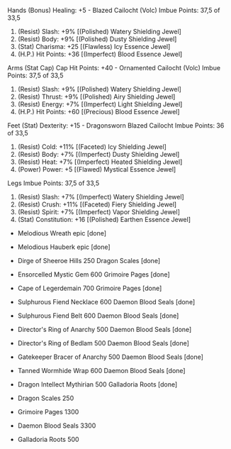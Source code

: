 Hands (Bonus) Healing: +5 - Blazed Cailocht (Volc)
Imbue Points: 37,5 of 33,5
1. (Resist) Slash: +9% [(Polished) Watery Shielding Jewel]
2. (Resist) Body: +9% [(Polished) Dusty Shielding Jewel]
3. (Stat) Charisma: +25 [(Flawless) Icy Essence Jewel]
4. (H.P.) Hit Points: +36 [(Imperfect) Blood Essence Jewel]

Arms (Stat Cap) Cap Hit Points: +40 - Ornamented Cailocht (Volc)
Imbue Points: 37,5 of 33,5
1. (Resist) Slash: +9% [(Polished) Watery Shielding Jewel]
2. (Resist) Thrust: +9% [(Polished) Airy Shielding Jewel]
3. (Resist) Energy: +7% [(Imperfect) Light Shielding Jewel]
4. (H.P.) Hit Points: +60 [(Precious) Blood Essence Jewel]

Feet (Stat) Dexterity: +15 - Dragonsworn Blazed Cailocht
Imbue Points: 36 of 33,5
1. (Resist) Cold: +11% [(Faceted) Icy Shielding Jewel]
2. (Resist) Body: +7% [(Imperfect) Dusty Shielding Jewel]
3. (Resist) Heat: +7% [(Imperfect) Heated Shielding Jewel]
4. (Power) Power: +5 [(Flawed) Mystical Essence Jewel]

Legs
Imbue Points: 37,5 of 33,5
1. (Resist) Slash: +7% [(Imperfect) Watery Shielding Jewel]
2. (Resist) Crush: +11% [(Faceted) Fiery Shielding Jewel]
3. (Resist) Spirit: +7% [(Imperfect) Vapor Shielding Jewel]
4. (Stat) Constitution: +16 [(Polished) Earthen Essence Jewel]

+ Melodious Wreath             epic                   [done]
+ Melodious Hauberk            epic                   [done]
+ Dirge of Sheeroe Hills       250 Dragon Scales      [done]
+ Ensorcelled Mystic Gem       600 Grimoire Pages     [done]
+ Cape of Legerdemain          700 Grimoire Pages     [done]
+ Sulphurous Fiend Necklace    600 Daemon Blood Seals [done]
+ Sulphurous Fiend Belt        600 Daemon Blood Seals [done]
+ Director's Ring of Anarchy   500 Daemon Blood Seals [done]
+ Director's Ring of Bedlam    500 Daemon Blood Seals [done]
+ Gatekeeper Bracer of Anarchy 500 Daemon Blood Seals [done]
+ Tanned Wormhide Wrap         600 Daemon Blood Seals [done]
+ Dragon Intellect Mythirian   500 Galladoria Roots   [done]

+ Dragon Scales                250
+ Grimoire Pages              1300
+ Daemon Blood Seals          3300
+ Galladoria Roots             500

